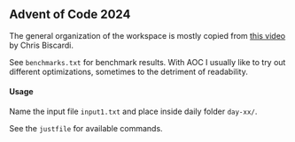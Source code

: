 ## Advent of Code 2024
The general organization of the workspace is mostly copied from [this video](https://www.youtube.com/watch?v=HXWnVnwqluQ) by Chris Biscardi.

See `benchmarks.txt` for benchmark results. With AOC I usually like to try out different optimizations, sometimes to the detriment of readability.

#### Usage

Name the input file `input1.txt` and place inside daily folder `day-xx/`.

See the `justfile` for available commands.
